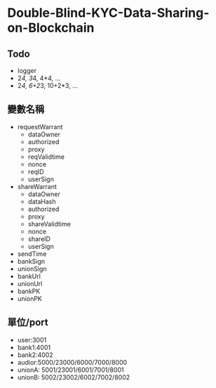 # Double-Blind-KYC-Data-Sharing-on-Blockchain

## Todo

- logger
- 2*4, 3*4, 4*4, ...
- 2*4, 6+2*3, 10+2*3, ...

## 變數名稱

- requestWarrant
    - dataOwner
    - authorized
    - proxy
    - reqValidtime
    - nonce
    - reqID
    - userSign
- shareWarrant
    - dataOwner
    - dataHash
    - authorized
    - proxy
    - shareValidtime
    - nonce
    - shareID
    - userSign
- sendTime
- bankSign
- unionSign
- bankUrl
- unionUrl
- bankPK
- unionPK

## 單位/port

- user:3001
- bank1:4001
- bank2:4002
- audior:5000/23000/6000/7000/8000
- unionA: 5001/23001/6001/7001/8001
- unionB: 5002/23002/6002/7002/8002

